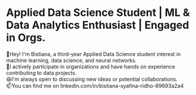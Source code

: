 # **Applied Data Science Student | ML & Data Analytics Enthusiast | Engaged in Orgs.**

👋Hey! I'm Bistiana, a third-year Applied Data Science student interest in machine learning, data science, and neural networks.</br> 
📌I actively participate in organizations and have hands on experience contributing to data projects.</br>
😆I'm always open to discussing new ideas or potential collaborations.</br>
📫You can find me on linkedin.com/in/bistiana-syafina-ridho-89693a2a4

<!---
bistiana29/bistiana29 is a ✨ special ✨ repository because its `README.md` (this file) appears on your GitHub profile.
You can click the Preview link to take a look at your changes.
--->
